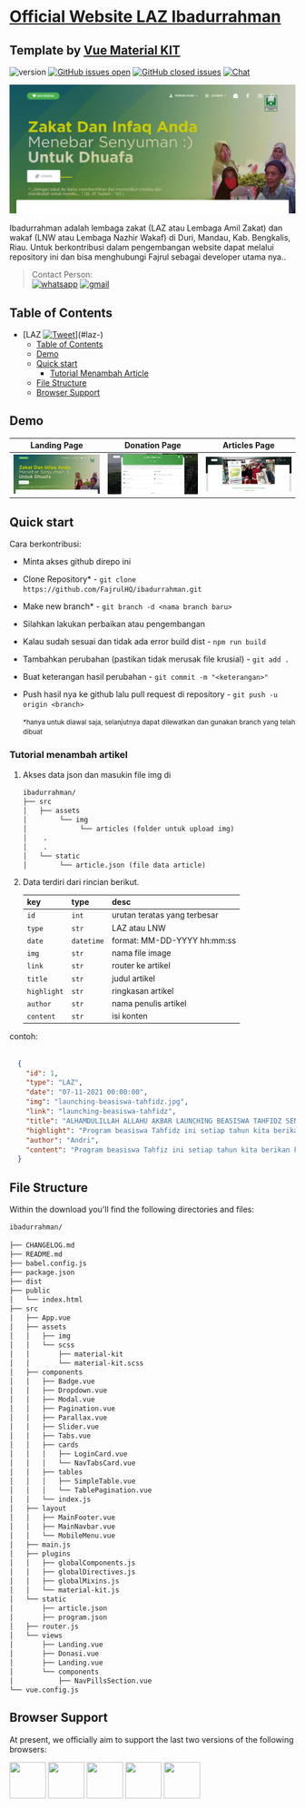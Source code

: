 # [Official Website LAZ Ibadurrahman](https://laz.ibadurrahman.org/#/)

## Template by [Vue Material KIT](https://www.creative-tim.com/product/vue-material-kit)

![version](https://img.shields.io/badge/version-1.2.2-blue.svg) [![GitHub issues open](https://img.shields.io/github/issues/creativetimofficial/vue-material-kit.svg)](https://github.com/creativetimofficial/vue-material-kit/issues?q=is%3Aopen+is%3Aissue) [![GitHub closed issues](https://img.shields.io/github/issues-closed-raw/creativetimofficial/vue-material-kit.svg?maxAge=259200)](https://github.com/creativetimofficial/vue-material-kit/issues?q=is%3Aissue+is%3Aclosed) [![Chat](https://img.shields.io/badge/chat-on%20discord-7289da.svg)](https://discord.gg/E4aHAQy)

![Product Gif](landing-page.png)

Ibadurrahman adalah lembaga zakat (LAZ atau Lembaga Amil Zakat) dan wakaf (LNW atau Lembaga Nazhir Wakaf) di Duri, Mandau, Kab. Bengkalis, Riau. Untuk berkontribusi dalam pengembangan website dapat melalui repository ini dan bisa menghubungi Fajrul sebagai developer utama nya..

> Contact Person:<br>
> [![whatsapp](https://img.shields.io/badge/WhatsApp-25D366?style=for-the-badge&logo=whatsapp&logoColor=white)](https://wa.me/+6289637824843)
[![gmail](https://img.shields.io/badge/Gmail-D14836?style=for-the-badge&logo=gmail&logoColor=white)](mailto:fajrulhaqqi50@gmail.com)


## Table of Contents

- [LAZ [![Tweet](https://img.shields.io/twitter/url/http/shields.io.svg?style=social&logo=twitter)](https://twitter.com/home?status=Vue%20Material%20Kit%20-%20Material%20Design%20UI%20Kit%20for%20Vue.js%20https%3A//www.creative-tim.com/product/vue-material-kit%20%23vuejs%20%23ui%20%23kit%20%23vuematerial%20%40creativetim)](#laz-)
  - [Table of Contents](#table-of-contents)
  - [Demo](#demo)
  - [Quick start](#quick-start)
    - [Tutorial Menambah Article](#tutorial-menambah-artikel)
  - [File Structure](#file-structure)
  - [Browser Support](#browser-support)

## Demo

| Landing Page | Donation Page | Articles Page  |
| --- | --- | ---  |
| [![Landing Page](./landing-page.png)](https://demos.creative-tim.com/vue-material-kit/#/login)  | [![Donation Page](./donation-page.png)](https://demos.creative-tim.com/vue-material-kit//landing)  | [![Articles Page](./articles-page.png)](https://demos.creative-tim.com/vue-material-kit/#/profile)


## Quick start

Cara berkontribusi:

- Minta akses github direpo ini
- Clone Repository* - `git clone https://github.com/FajrulHQ/ibadurrahman.git` 
- Make new branch* - `git branch -d <nama branch baru>`
- Silahkan lakukan perbaikan atau pengembangan
- Kalau sudah sesuai dan tidak ada error build dist - `npm run build`
- Tambahkan perubahan (pastikan tidak merusak file krusial) - `git add .` 
- Buat keterangan hasil perubahan - `git commit -m "<keterangan>"`
- Push hasil nya ke github lalu pull request di repository - `git push -u origin <branch>`

  <small>*hanya untuk diawal saja, selanjutnya dapat dilewatkan dan gunakan branch yang telah dibuat</small>

### Tutorial menambah artikel
1. Akses data json dan masukin file img di 
   ```
   ibadurrahman/
   ├── src
   │   ├── assets
   │        └── img
   │             └── articles (folder untuk upload img)
   │    .
   │    .
   │   └── static
   │        └── article.json (file data article)
    ```
2. Data terdiri dari rincian berikut.

    | key           | type      | desc                          |
    |---------------| ----------|-----------------------------  |
    | `id`          | `int`     |urutan teratas yang terbesar   |
    | `type`        | `str`     |LAZ atau LNW                   |
    | `date`        | `datetime`|format: MM-DD-YYYY hh:mm:ss    |
    | `img`         | `str`     |nama file image                |
    | `link`        | `str`     |router ke artikel              |
    | `title`       | `str`     |judul artikel                  |
    | `highlight`   | `str`     |ringkasan artikel              |
    | `author`      | `str`     |nama penulis artikel           |
    | `content`     | `str`     |isi konten                     |


contoh:
```json

  {
    "id": 1,
    "type": "LAZ",
    "date": "07-11-2021 00:00:00",
    "img": "launching-beasiswa-tahfidz.jpg",
    "link": "launching-beasiswa-tahfidz",
    "title": "ALHAMDULILLAH ALLAHU AKBAR LAUNCHING BEASISWA TAHFIDZ SENILAI RP 600 JUTA UNTUK 20 MAHASANTRI PPTQ BELADING ",
    "highlight": "Program beasiswa Tahfidz ini setiap tahun kita berikan kepada para santri baru senilai Rp.600 juta/ Tahun",
    "author": "Andri",
    "content": "Program beasiswa Tahfiz ini setiap tahun kita berikan kepada para santri baru senilai Rp.600 juta/ Tahun yang dipilih untuk masuk Pptq Terpadu Ibadurrahman Belading, Dimana sebanyak 20 orang ini sebelumnya sudah diseleksi, baik yang mendaftar maupun yang kita cari. Jadi mereka berasal dari beberapa kecamatan seperti Mandau, Bathin Solapan, Rupat dan lainnya. Dan alhamdulillah pada kesempatan yang sama LAZ Ibadurrahman juga melepas 8 orang Da'i lulusan Pptq Terpadu Ibadurrahman Belading yang telah menyelesaikan pendidikan selama 2 tahun, untuk ditempatkan di desa-desa terpencil di Kabupaten Bengkalis. Insyaallah Laz Ibadurrahman akan menempatkan para Da'i sesuai dengan kebutuhan dan permintaan dari desa-desa bersangkutan( Serai Wangi, Bengkalis, Rupat, Bathin Solapan dan Sungai Pakning.) Semoga da'i da'i memberikan pengabdian terbaiknya ke masyarakat lingkungan mereka di tempat. Menjadi penerang jalan keimanan bagi umat."
  }
```

## File Structure

Within the download you'll find the following directories and files:

```
ibadurrahman/

├── CHANGELOG.md
├── README.md
├── babel.config.js
├── package.json
├── dist
├── public
│   └── index.html
├── src
│   ├── App.vue
│   ├── assets
│   │   ├── img
│   │   └── scss
│   │       ├── material-kit
│   │       └── material-kit.scss
│   ├── components
│   │   ├── Badge.vue
│   │   ├── Dropdown.vue
│   │   ├── Modal.vue
│   │   ├── Pagination.vue
│   │   ├── Parallax.vue
│   │   ├── Slider.vue
│   │   ├── Tabs.vue
│   │   ├── cards
│   │   │   ├── LoginCard.vue
│   │   │   └── NavTabsCard.vue
│   │   ├── tables
│   │   │   ├── SimpleTable.vue
│   │   │   └── TablePagination.vue
│   │   └── index.js
│   ├── layout
│   │   ├── MainFooter.vue
│   │   ├── MainNavbar.vue
│   │   └── MobileMenu.vue
│   ├── main.js
│   ├── plugins
│   │   ├── globalComponents.js
│   │   ├── globalDirectives.js
│   │   ├── globalMixins.js
│   │   └── material-kit.js
│   └── static
│       ├── article.json
│       ├── program.json
│   ├── router.js
│   └── views
│       ├── Landing.vue
│       ├── Donasi.vue
│       ├── Landing.vue
│       └── components
│           ├── NavPillsSection.vue
└── vue.config.js

```

## Browser Support

At present, we officially aim to support the last two versions of the following browsers:

<img src="https://github.com/creativetimofficial/public-assets/blob/master/logos/chrome-logo.png?raw=true" width="64" height="64"> <img src="https://raw.githubusercontent.com/creativetimofficial/public-assets/master/logos/firefox-logo.png" width="64" height="64"> <img src="https://raw.githubusercontent.com/creativetimofficial/public-assets/master/logos/edge-logo.png" width="64" height="64"> <img src="https://raw.githubusercontent.com/creativetimofficial/public-assets/master/logos/safari-logo.png" width="64" height="64"> <img src="https://raw.githubusercontent.com/creativetimofficial/public-assets/master/logos/opera-logo.png" width="64" height="64">